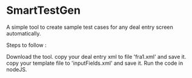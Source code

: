 # SmartTestGen

A simple tool to create sample test cases for any deal entry screen automatically. 

Steps to follow :

Download the tool. 
copy your deal entry xml to file 'fra1.xml' and save it.
copy your template file to 'inputFields.xml' and save it.
Run the code in nodeJS.
